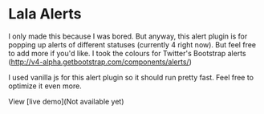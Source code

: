 # Lala Alerts

I only made this because I was bored. But anyway, this alert plugin is for popping up alerts of different statuses (currently 4 right now). But feel free to add more if you'd like. I took the colours for Twitter's Bootstrap alerts (http://v4-alpha.getbootstrap.com/components/alerts/)

I used vanilla js for this alert plugin so it should run pretty fast. Feel free to optimize it even more.

View [live demo](Not available yet)
